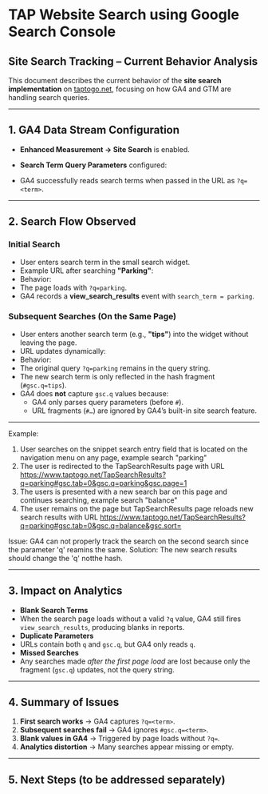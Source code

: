 # TAP Website Search using Google Search Console


## Site Search Tracking – Current Behavior Analysis

This document describes the current behavior of the **site search implementation** on [taptogo.net](https://www.taptogo.net), focusing on how GA4 and GTM are handling search queries.

---

## 1. GA4 Data Stream Configuration
- **Enhanced Measurement → Site Search** is enabled.
- **Search Term Query Parameters** configured:

- GA4 successfully reads search terms when passed in the URL as `?q=<term>`.

---

## 2. Search Flow Observed

### Initial Search
- User enters search term in the small search widget.
- Example URL after searching **"Parking"**:
- Behavior:
- The page loads with `?q=parking`.
- GA4 records a **view_search_results** event with `search_term = parking`.

### Subsequent Searches (On the Same Page)
- User enters another search term (e.g., **"tips"**) into the widget without leaving the page.
- URL updates dynamically:
- Behavior:
- The original query `?q=parking` remains in the query string.
- The new search term is only reflected in the hash fragment (`#gsc.q=tips`).
- GA4 does **not** capture `gsc.q` values because:
  - GA4 only parses query parameters (before `#`).
  - URL fragments (`#…`) are ignored by GA4’s built-in site search feature.

---
Example:
1. User searches on the snippet search entry field that is located on the navigation menu on any page, example search "parking"
2. The user is redirected to the TapSearchResults page with URL https://www.taptogo.net/TapSearchResults?q=parking#gsc.tab=0&gsc.q=parking&gsc.page=1
3. The users is presented with a new search bar on this page and continues searching, example search "balance"
4. The user remains on the page but TapSearchResults page reloads new search results with URL https://www.taptogo.net/TapSearchResults?q=parking#gsc.tab=0&gsc.q=balance&gsc.sort=

Issue: GA4 can not properly track the search on the second search since the parameter 'q' reamins the same.
Solution: The new search results should change the 'q' notthe hash.

---

## 3. Impact on Analytics
- **Blank Search Terms**
- When the search page loads without a valid `?q` value, GA4 still fires `view_search_results`, producing blanks in reports.
- **Duplicate Parameters**
- URLs contain both `q` and `gsc.q`, but GA4 only reads `q`.
- **Missed Searches**
- Any searches made *after the first page load* are lost because only the fragment (`gsc.q`) updates, not the query string.

---

## 4. Summary of Issues
1. **First search works** → GA4 captures `?q=<term>`.
2. **Subsequent searches fail** → GA4 ignores `#gsc.q=<term>`.
3. **Blank values in GA4** → Triggered by page loads without `?q=`.
4. **Analytics distortion** → Many searches appear missing or empty.

---

## 5. Next Steps (to be addressed separately)

